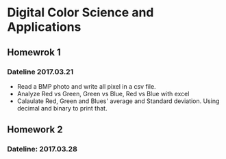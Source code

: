 # Digital Color Science and Applications

## Homewrok 1 
### Dateline 2017.03.21
* Read a BMP photo and write all pixel in a csv file.
* Analyze Red vs Green, Green vs Blue, Red vs Blue with excel
* Calaulate Red, Green and Blues' average and Standard deviation. Using decimal and binary to print that.

## Homework 2 
### Dateline: 2017.03.28
